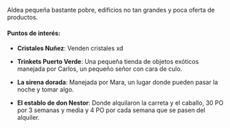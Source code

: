 
Aldea pequeña bastante pobre, edificios no tan grandes y poca oferta de productos. 

#### Puntos de interés:

- **Cristales Nuñez**: Venden cristales xd
    
- **Trinkets Puerto Verde**: Una pequeña tienda de objetos exóticos manejada por Carlos, un pequeño señor con cara de culo.
    
- **La sirena dorada**: Manejada por Mara, un lugar donde pueden pasar la noche y tomar algo.
    
- **El establo de don Nestor**: Donde alquilaron la carreta y el caballo, 30 PO por 3 semanas y media y 4 PO por cada semana que se pasen del alquiler.